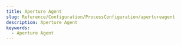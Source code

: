 ```yaml
---
title: Aperture Agent
slug: Reference/Configuration/ProcessConfiguration/apertureagent
description: Aperture Agent
keywords:
  - Aperture Agent
---
```

